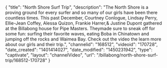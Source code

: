 {
    "title": "North Shore Surf Trip",
    "description": "The North Shore is a proving ground for every surfer and so many of our girls have been there countless times. This past December, Courtney Conlogue, Lindsay Perry, Ellie-Jean Coffey, Alessa Quizon, Frankie Harrer,& Justine Dupont gathered at the Billabong house for Pipe Masters. Theymade sure to sneak off for some fun: surfing their favorite waves, eating Boba in Chinatown and jumping off the rocks and Waimea Bay. Check out the video the learn more about our girls and their trip.",
    "channelid": "168512",
    "videoid": "170728",
    "date_created": "1401414027",
    "date_modified": "1450231942",
    "type": "captivate",
    "layout": "channelVideo",
    "url": "\/billabong\/north-shore-surf-trip\/168512-170728"
}
